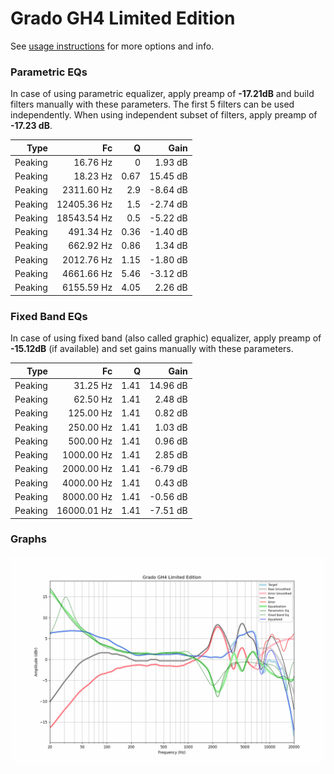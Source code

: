# Grado GH4 Limited Edition
See [usage instructions](https://github.com/jaakkopasanen/AutoEq#usage) for more options and info.

### Parametric EQs
In case of using parametric equalizer, apply preamp of **-17.21dB** and build filters manually
with these parameters. The first 5 filters can be used independently.
When using independent subset of filters, apply preamp of **-17.23 dB**.

| Type    | Fc          |    Q | Gain     |
|--------:|------------:|-----:|---------:|
| Peaking | 16.76 Hz    | 0    | 1.93 dB  |
| Peaking | 18.23 Hz    | 0.67 | 15.45 dB |
| Peaking | 2311.60 Hz  | 2.9  | -8.64 dB |
| Peaking | 12405.36 Hz | 1.5  | -2.74 dB |
| Peaking | 18543.54 Hz | 0.5  | -5.22 dB |
| Peaking | 491.34 Hz   | 0.36 | -1.40 dB |
| Peaking | 662.92 Hz   | 0.86 | 1.34 dB  |
| Peaking | 2012.76 Hz  | 1.15 | -1.80 dB |
| Peaking | 4661.66 Hz  | 5.46 | -3.12 dB |
| Peaking | 6155.59 Hz  | 4.05 | 2.26 dB  |

### Fixed Band EQs
In case of using fixed band (also called graphic) equalizer, apply preamp of **-15.12dB**
(if available) and set gains manually with these parameters.

| Type    | Fc          |    Q | Gain     |
|--------:|------------:|-----:|---------:|
| Peaking | 31.25 Hz    | 1.41 | 14.96 dB |
| Peaking | 62.50 Hz    | 1.41 | 2.48 dB  |
| Peaking | 125.00 Hz   | 1.41 | 0.82 dB  |
| Peaking | 250.00 Hz   | 1.41 | 1.03 dB  |
| Peaking | 500.00 Hz   | 1.41 | 0.96 dB  |
| Peaking | 1000.00 Hz  | 1.41 | 2.85 dB  |
| Peaking | 2000.00 Hz  | 1.41 | -6.79 dB |
| Peaking | 4000.00 Hz  | 1.41 | 0.43 dB  |
| Peaking | 8000.00 Hz  | 1.41 | -0.56 dB |
| Peaking | 16000.01 Hz | 1.41 | -7.51 dB |

### Graphs
![](./Grado%20GH4%20Limited%20Edition.png)